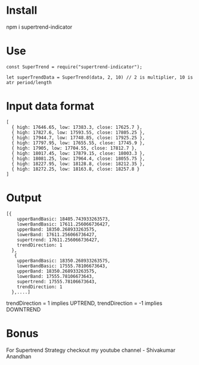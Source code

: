 # Install
npm i supertrend-indicator

# Use
```
const SuperTrend = require("supertrend-indicator");

let superTrendData = SuperTrend(data, 2, 10) // 2 is multiplier, 10 is atr period/length
```
# Input data format
```
[
  { high: 17646.65, low: 17383.3, close: 17625.7 }, 
  { high: 17827.6, low: 17593.55, close: 17805.25 },
  { high: 17944.7, low: 17748.85, close: 17925.25 },
  { high: 17797.95, low: 17655.55, close: 17745.9 },
  { high: 17905, low: 17704.55, close: 17812.7 },
  { high: 18017.45, low: 17879.15, close: 18003.3 },
  { high: 18081.25, low: 17964.4, close: 18055.75 },
  { high: 18227.95, low: 18128.8, close: 18212.35 },
  { high: 18272.25, low: 18163.8, close: 18257.8 }
]

```
# Output
```
[{
    upperBandBasic: 18405.743933263573,
    lowerBandBasic: 17611.256066736427,
    upperBand: 18350.268933263575,
    lowerBand: 17611.256066736427,
    supertrend: 17611.256066736427,
    trendDirection: 1
  },
   {
    upperBandBasic: 18350.268933263575,
    lowerBandBasic: 17555.78106673643,
    upperBand: 18350.268933263575,
    lowerBand: 17555.78106673643,
    supertrend: 17555.78106673643,
    trendDirection: 1
  },....]
```
  trendDirection = 1 implies UPTREND, trendDirection = -1 implies DOWNTREND 

  # Bonus
  For Supertrend Strategy checkout my youtube channel - Shivakumar Anandhan

  